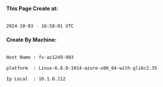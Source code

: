 
   
#### This Page Create at:

```bash

2024-10-03 - 16:58:01 UTC

```

#### Create By Machine:

```bash

Host Name : fv-az1249-903

platform  : Linux-6.8.0-1014-azure-x86_64-with-glibc2.35

Ip Local  : 10.1.0.112

```

